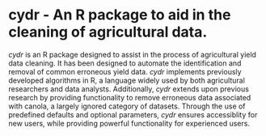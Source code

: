 # cydr - An R package to aid in the cleaning of agricultural data. 

_cydr_ is an R package designed to assist in the process of agricultural yield data cleaning. It has been designed to automate the identification and removal of common erroneous yield data. _cydr_ implements previously developed algorithms in R, a language widely used by both agricultural researchers and data analysts. Additionally, _cydr_ extends upon previous research by providing functionality to remove erroneous data associated with canola, a largely ignored category of datasets. Through the use of predefined defaults and optional parameters, _cydr_ ensures accessiblity for new users, while providing powerful functionality for experienced users.
